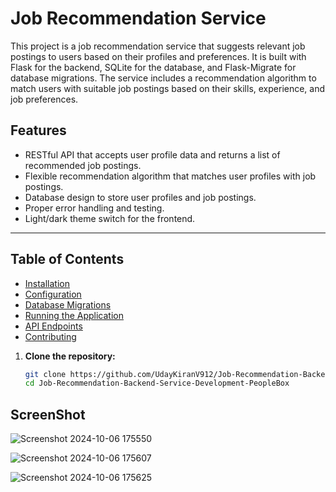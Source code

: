 # Job Recommendation Service

This project is a job recommendation service that suggests relevant job postings to users based on their profiles and preferences. It is built with Flask for the backend, SQLite for the database, and Flask-Migrate for database migrations. The service includes a recommendation algorithm to match users with suitable job postings based on their skills, experience, and job preferences.

## Features
- RESTful API that accepts user profile data and returns a list of recommended job postings.
- Flexible recommendation algorithm that matches user profiles with job postings.
- Database design to store user profiles and job postings.
- Proper error handling and testing.
- Light/dark theme switch for the frontend.

---

## Table of Contents
- [Installation](#installation)
- [Configuration](#configuration)
- [Database Migrations](#database-migrations)
- [Running the Application](#running-the-application)
- [API Endpoints](#api-endpoints)
- [Contributing](#contributing)


1. **Clone the repository:**
   ```bash
   git clone https://github.com/UdayKiranV912/Job-Recommendation-Backend-Service-Development-PeopleBox.git
   cd Job-Recommendation-Backend-Service-Development-PeopleBox


## ScreenShot 


![Screenshot 2024-10-06 175550](https://github.com/user-attachments/assets/5fa878ea-1f56-410e-b3d5-937bac70e368)


![Screenshot 2024-10-06 175607](https://github.com/user-attachments/assets/dcd49829-3cfd-45bb-8143-0a5ac3115842)

![Screenshot 2024-10-06 175625](https://github.com/user-attachments/assets/35fed1e8-bab2-401c-b9b2-94d93e8d2db5)
